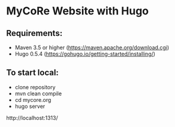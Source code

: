 # MyCoRe Website with Hugo

## Requirements:
 - Maven 3.5 or higher (https://maven.apache.org/download.cgi)
 - Hugo 0.5.4 (https://gohugo.io/getting-started/installing/)


## To start local:

 - clone repository
 - mvn clean compile
 - cd mycore.org
 - hugo server
 
 http://localhost:1313/
 
